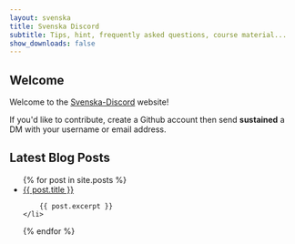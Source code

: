 ```yaml
---
layout: svenska
title: Svenska Discord
subtitle: Tips, hint, frequently asked questions, course material...
show_downloads: false
---
```


## Welcome

Welcome to the [Svenska-Discord](https://discord.gg/FUMTtWJ) website!

If you'd like to contribute, create a Github account then send **sustained** a DM with your username or email address. 

## Latest Blog Posts

<ul>
{% for post in site.posts %}
    <li>
        <a href="{{ post.url }}">{{ post.title }}</a>

        {{ post.excerpt }}
    </li>
{% endfor %}
</ul>